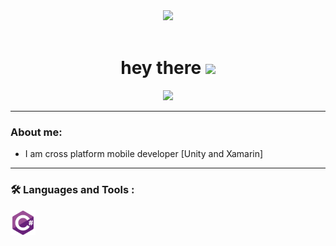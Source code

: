 <div id="header" align="center">
  <img src="https://media.giphy.com/media/3oKIPnAiaMCws8nOsE/giphy.gif" width="200"/>
</div>
<div id="badges" align="center">
  <img src="https://komarev.com/ghpvc/?username=artem-karaman&style=flat-square&color=blue" alt=""/>
</div>
<div id="body" align="center">
  <h1>
    hey there
    <img src="https://media.giphy.com/media/hvRJCLFzcasrR4ia7z/giphy.gif" width="30px"/>
  </h1>
</div>
<div id="about me" align="center">
    <img src="https://media.giphy.com/media/qgQUggAC3Pfv687qPC/giphy.gif"/>
</div>

---
### About me:</br>
- I am cross platform mobile developer [Unity and Xamarin]

---

### :hammer_and_wrench: Languages and Tools :
<div>
  <img src="https://github.com/devicons/devicon/blob/master/icons/csharp/csharp-original.svg" alt="csharp" width="40" height="40"/>
</div>

<!--
**artem-karaman/artem-karaman** is a ✨ _special_ ✨ repository because its `README.md` (this file) appears on your GitHub profile.

Here are some ideas to get you started:

- 🔭 I’m currently working on ...
- 🌱 I’m currently learning ...
- 👯 I’m looking to collaborate on ...
- 🤔 I’m looking for help with ...
- 💬 Ask me about ...
- 📫 How to reach me: ...
- 😄 Pronouns: ...
- ⚡ Fun fact: ...
-->
